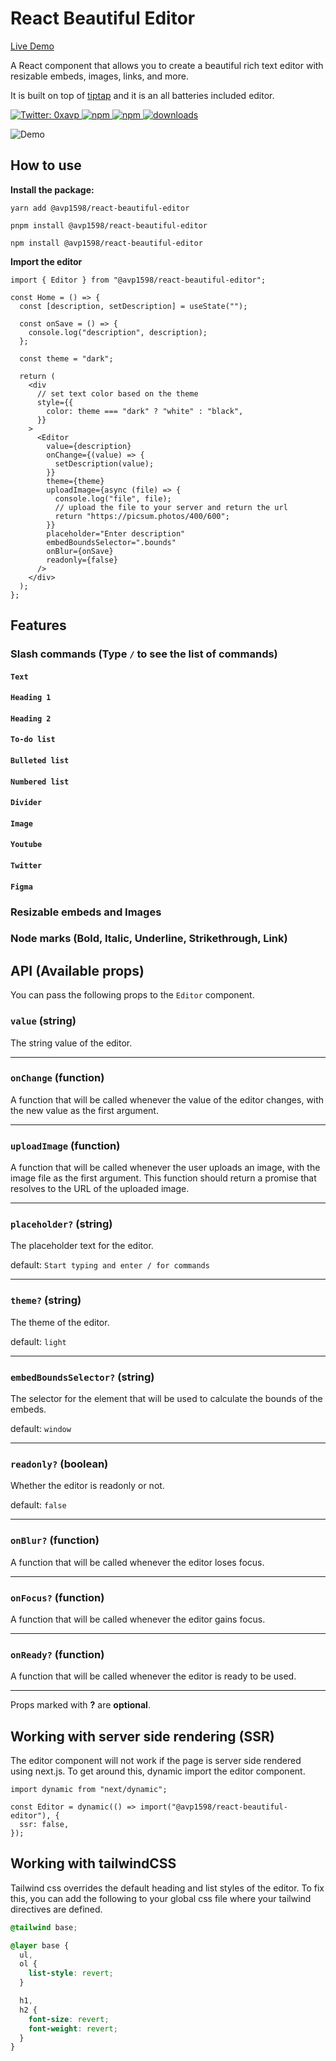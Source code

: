 # React Beautiful Editor

[Live Demo](https://editor.avp1598.dev/)

A React component that allows you to create a beautiful rich text editor with resizable embeds, images, links, and more.

It is built on top of [tiptap](https://tiptap.dev/) and it is an all batteries included editor.

<a href="https://twitter.com/0xavp" target="_blank">
  <img src="https://img.shields.io/twitter/follow/0xavp?style=social" alt="Twitter: 0xavp" />
</a>
<a href="https://www.npmjs.com/package/@avp1598/react-beautiful-editor" target="_blank">
  <img src="https://img.shields.io/bundlephobia/min/@avp1598/react-beautiful-editor" alt="npm" />
</a>
<a href="https://www.npmjs.com/package/@avp1598/react-beautiful-editor" target="_blank">
  <img src="https://img.shields.io/npm/v/@avp1598/react-beautiful-editor" alt="npm" />
</a>
<a href="https://www.npmjs.com/package/@avp1598/react-beautiful-editor" target="_blank">
  <img src="https://img.shields.io/npm/dt/@avp1598/react-beautiful-editor" alt="downloads" />
</a>

![Demo](demo.gif)

## How to use

**Install the package:**

`yarn add @avp1598/react-beautiful-editor`

`pnpm install @avp1598/react-beautiful-editor`

`npm install @avp1598/react-beautiful-editor`

**Import the editor**

```tsx
import { Editor } from "@avp1598/react-beautiful-editor";

const Home = () => {
  const [description, setDescription] = useState("");

  const onSave = () => {
    console.log("description", description);
  };

  const theme = "dark";

  return (
    <div
      // set text color based on the theme
      style={{
        color: theme === "dark" ? "white" : "black",
      }}
    >
      <Editor
        value={description}
        onChange={(value) => {
          setDescription(value);
        }}
        theme={theme}
        uploadImage={async (file) => {
          console.log("file", file);
          // upload the file to your server and return the url
          return "https://picsum.photos/400/600";
        }}
        placeholder="Enter description"
        embedBoundsSelector=".bounds"
        onBlur={onSave}
        readonly={false}
      />
    </div>
  );
};
```

## Features

### Slash commands (Type `/` to see the list of commands)

#### `Text`

#### `Heading 1`

#### `Heading 2`

#### `To-do list`

#### `Bulleted list`

#### `Numbered list`

#### `Divider`

#### `Image`

#### `Youtube`

#### `Twitter`

#### `Figma`

### Resizable embeds and Images

### Node marks (Bold, Italic, Underline, Strikethrough, Link)

## API (Available props)

You can pass the following props to the `Editor` component.

### `value` (string)

The string value of the editor.

<hr />

### `onChange` (function)

A function that will be called whenever the value of the editor changes, with the new value as the first argument.

<hr />

### `uploadImage` (function)

A function that will be called whenever the user uploads an image, with the image file as the first argument. This function should return a promise that resolves to the URL of the uploaded image.

<hr />

### `placeholder?` (string)

The placeholder text for the editor.

default: `Start typing and enter / for commands`

<hr />

### `theme?` (string)

The theme of the editor.

default: `light`

<hr />

### `embedBoundsSelector?` (string)

The selector for the element that will be used to calculate the bounds of the embeds.

default: `window`

<hr />

### `readonly?` (boolean)

Whether the editor is readonly or not.

default: `false`

<hr />

### `onBlur?` (function)

A function that will be called whenever the editor loses focus.

<hr />

### `onFocus?` (function)

A function that will be called whenever the editor gains focus.

<hr />

### `onReady?` (function)

A function that will be called whenever the editor is ready to be used.

<hr />

Props marked with **?** are **optional**.

## Working with server side rendering (SSR)

The editor component will not work if the page is server side rendered using next.js. To get around this, dynamic import the editor component.

```tsx
import dynamic from "next/dynamic";

const Editor = dynamic(() => import("@avp1598/react-beautiful-editor"), {
  ssr: false,
});
```

## Working with tailwindCSS

Tailwind css overrides the default heading and list styles of the editor. To fix this, you can add the following to your global css file where your tailwind directives are defined.

```css
@tailwind base;

@layer base {
  ul,
  ol {
    list-style: revert;
  }

  h1,
  h2 {
    font-size: revert;
    font-weight: revert;
  }
}
```
